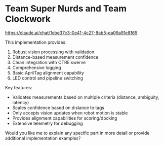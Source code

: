 # Team Super Nurds and Team Clockwork
https://claude.ai/chat/1cbe37c3-0e41-4c27-8ab5-ea09a91e8165

This implementation provides:
1. Robust vision processing with validation
2. Distance-based measurement confidence
3. Clean integration with CTRE swerve
4. Comprehensive logging
5. Basic AprilTag alignment capability
6. LED control and pipeline switching

Key features:
- Validates measurements based on multiple criteria (distance, ambiguity, latency)
- Scales confidence based on distance to tags
- Only accepts vision updates when robot motion is stable
- Provides alignment capabilities for scoring/docking
- Extensive telemetry for debugging

Would you like me to explain any specific part in more detail or provide additional implementation examples?